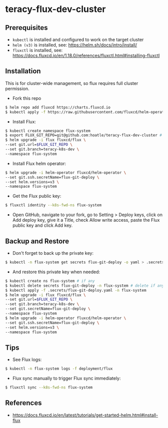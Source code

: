 # teracy-flux-dev-cluster

## Prerequisites

- `kubectl` is installed and configured to work on the target cluster
- `helm (v3)` is installed, see: https://helm.sh/docs/intro/install/
- `fluxctl` is installed, see: https://docs.fluxcd.io/en/1.18.0/references/fluxctl.html#installing-fluxctl

## Installation

This is for cluster-wide management, so flux requires full cluster permission.

- Fork this repo

```bash
$ helm repo add fluxcd https://charts.fluxcd.io
$ kubectl apply -f https://raw.githubusercontent.com/fluxcd/helm-operator/master/deploy/crds.yaml
```

- Install Flux:

```bash
$ kubectl create namespace flux-system
$ export FLUX_GIT_REPO=git@github.com:hoatle/teracy-flux-dev-cluster # replace by your repo here
$ helm upgrade -i flux fluxcd/flux \
--set git.url=$FLUX_GIT_REPO \
--set git.branch=teracy-k8s-dev \
--namespace flux-system
```

- Install Flux helm operator:

```bash
$ helm upgrade -i helm-operator fluxcd/helm-operator \
--set git.ssh.secretName=flux-git-deploy \
--set helm.versions=v3 \
--namespace flux-system
```

- Get the Flux public key:

```bash
$ fluxctl identity --k8s-fwd-ns flux-system
```

- Open GitHub, navigate to your fork, go to Setting > Deploy keys, click on Add deploy key, give
  it a Title, check Allow write access, paste the Flux public key and click Add key.


## Backup and Restore

- Don't forget to back up the private key:

```bash
$ kubectl -n flux-system get secrets flux-git-deploy -o yaml > .secrets/flux-git-deploy.yaml
```

- And restore this private key when needed:

```bash
$ kubectl create ns flux-system # if any
$ kubectl delete secrets flux-git-deploy -n flux-system # delete if any
$ kubectl apply -f .secrets/flux-git-deploy.yaml -n flux-system
$ helm upgrade -i flux fluxcd/flux \
--set git.url=$FLUX_GIT_REPO \
--set git.branch=teracy-k8s-dev \
--set git.secretName=flux-git-deploy \
--namespace flux-system
$ helm upgrade -i helm-operator fluxcd/helm-operator \
--set git.ssh.secretName=flux-git-deploy \
--set helm.versions=v3 \
--namespace flux-system
```

## Tips

- See Flux logs:

```bash
$ kubectl -n flux-system logs -f deployment/flux
```

- Flux sync manually to trigger Flux sync immediately:

```bash
$ fluxctl sync --k8s-fwd-ns flux-system
```


## References

- https://docs.fluxcd.io/en/latest/tutorials/get-started-helm.html#install-flux
